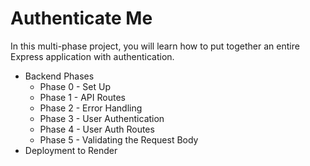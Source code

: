 # Authenticate Me

In this multi-phase project, you will learn how to put together an entire
Express application with authentication.

- Backend Phases
  - Phase 0 - Set Up
  - Phase 1 - API Routes
  - Phase 2 - Error Handling
  - Phase 3 - User Authentication
  - Phase 4 - User Auth Routes
  - Phase 5 - Validating the Request Body
- Deployment to Render
